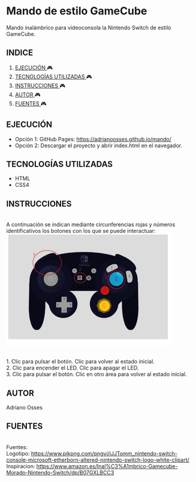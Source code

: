# Mando de estilo GameCube
Mando inalámbrico para videoconsola la Nintendo Switch de estilo GameCube.
## INDICE
1. [ EJECUCIÓN ](#run) :video_game:
2. [ TECNOLOGÍAS UTILIZADAS ](#tech) :video_game:
3. [ INSTRUCCIONES ](#test) :video_game:
4. [ AUTOR ](#author) :video_game:
5. [ FUENTES ](#fonts) :video_game:

<a name="run"></a>
## EJECUCIÓN
 - Opción 1: GitHub Pages: https://adrianoosses.github.io/mando/ <br>
 - Opción 2: Descargar el proyecto y abrir index.html en el navegador. 
 
<a name="tech"></a>
## TECNOLOGÍAS UTILIZADAS
- HTML
- CSS4

<a name="test"></a>
## INSTRUCCIONES
<br>A continuación se indican mediante circunferencias rojas y números identificativos los botones con los que se puede interactuar:
<br>
![Mando explicativo](images/mando-explicativo.jpg)

<br>1. Clic para pulsar el botón. Clic para volver al estado inicial.
<br>2. Clic para encender el LED. Clic para apagar el LED.
<br>3. Clic para pulsar el botón. Clic en otro área para volver al estado inicial.

<a name="author"></a>
## AUTOR
 Adriano Osses

<a name="fonts"></a>
## FUENTES
<br>Fuentes:
<br>Logotipo: https://www.pikpng.com/pngvi/iJJTomm_nintendo-switch-console-microsoft-etherborn-altered-nintendo-switch-logo-white-clipart/
<br>Inspiracion: https://www.amazon.es/Inal%C3%A1mbrico-Gamecube-Morado-Nintendo-Switch/dp/B07GXLBCC3
